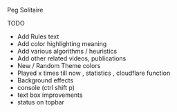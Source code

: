 Peg Solitaire

TODO

- Add Rules text
- Add color highlighting meaning
- Add various algorithms / heuristics
- Add other related videos, publications
- New / Random Theme colors
- Played x times till now , statistics , cloudflare function
- Background effects
- console (ctrl shift p)
- text box improvements
- status on topbar
